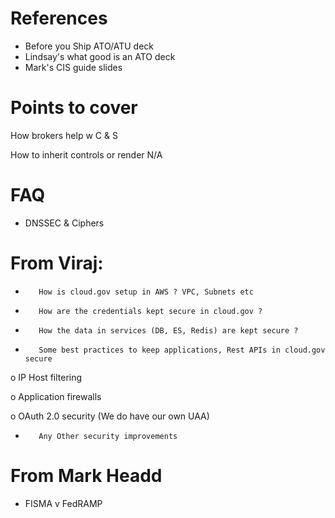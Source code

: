 # References

- Before you Ship ATO/ATU deck
- Lindsay's what good is an ATO deck
- Mark's CIS guide slides


# Points to cover

How brokers help w C & S

How to inherit controls or render N/A

# FAQ

- DNSSEC & Ciphers

# From Viraj:

-        How is cloud.gov setup in AWS ? VPC, Subnets etc

-        How are the credentials kept secure in cloud.gov ?

-        How the data in services (DB, ES, Redis) are kept secure ?

-        Some best practices to keep applications, Rest APIs in cloud.gov secure

o   IP Host filtering

o   Application firewalls

o   OAuth 2.0 security (We do have our own UAA)

-        Any Other security improvements

# From Mark Headd

- FISMA v FedRAMP

